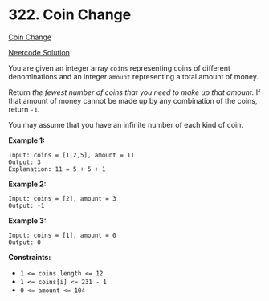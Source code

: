 # 322. Coin Change

[Coin Change](https://leetcode.com/problems/coin-change/description/)

[Neetcode Solution](https://www.youtube.com/watch?v=H9bfqozjoqs&pp=ygUUbmVldGNvZGUgQ29pbiBDaGFuZ2U%3D)

You are given an integer array `coins` representing coins of different
denominations and an integer `amount` representing a total amount of money.

Return <em>the fewest number of coins that you need to make up that amount.</em>
If that amount of money cannot be made up by any combination of the coins,
return `-1`.

You may assume that you have an infinite number of each kind of coin.

**Example 1:**

```
Input: coins = [1,2,5], amount = 11
Output: 3
Explanation: 11 = 5 + 5 + 1
```

**Example 2:**

```
Input: coins = [2], amount = 3
Output: -1
```

**Example 3:**

```
Input: coins = [1], amount = 0
Output: 0
```

**Constraints:**

- `1 <= coins.length <= 12`
- `1 <= coins[i] <= 231 - 1`
- `0 <= amount <= 104`
